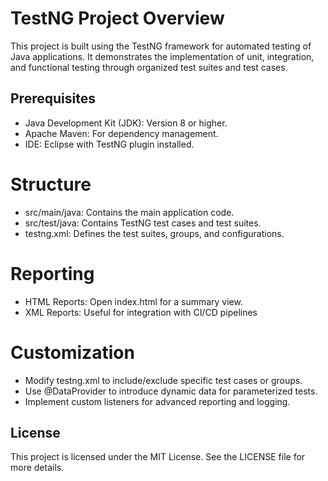 # TestNG Project Overview
This project is built using the TestNG framework for automated testing of Java applications. It demonstrates the implementation of unit, integration, and functional testing through organized test suites and test cases.

## Prerequisites
* Java Development Kit (JDK): Version 8 or higher.
* Apache Maven: For dependency management.
* IDE: Eclipse with TestNG plugin installed.

# Structure
* src/main/java: Contains the main application code.
* src/test/java: Contains TestNG test cases and test suites.
* testng.xml: Defines the test suites, groups, and configurations.

# Reporting
* HTML Reports: Open index.html for a summary view.
* XML Reports: Useful for integration with CI/CD pipelines

# Customization
* Modify testng.xml to include/exclude specific test cases or groups.
* Use @DataProvider to introduce dynamic data for parameterized tests.
* Implement custom listeners for advanced reporting and logging.

## License
This project is licensed under the MIT License. See the LICENSE file for more details.

